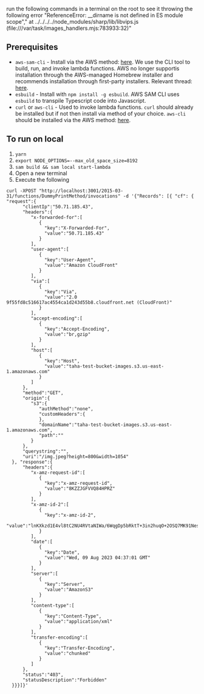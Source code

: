 run the following commands in a terminal on the root to see it throwing the following error
"ReferenceError: __dirname is not defined in ES module scope","    at ../../../../node_modules/sharp/lib/libvips.js (file:///var/task/images_handlers.mjs:783933:32)"

## Prerequisites

- `aws-sam-cli` - Install via the AWS method: [here](https://docs.aws.amazon.com/serverless-application-model/latest/developerguide/install-sam-cli.html). We use the CLI tool to build, run, and invoke lambda functions. AWS no longer supportis installation through the AWS-managed Homebrew installer and recommends installation through first-party installers. Relevant thread: [here](https://github.com/aws/aws-sam-cli/issues/5613).
- `esbuild` - Install with `npm install -g esbuild`. AWS SAM CLI uses `esbuild` to transpile Typescript code into Javascript.
- `curl` or `aws-cli` - Used to invoke lambda functions. `curl` should already be installed but if not then install via method of your choice. `aws-cli` should be installed via the AWS method: [here](https://docs.aws.amazon.com/cli/latest/userguide/getting-started-install.html).

## To run on local

1. `yarn`
2. `export NODE_OPTIONS=--max_old_space_size=8192`
2. `sam build && sam local start-lambda`
3. Open a new terminal
4. Execute the following 
```
curl -XPOST "http://localhost:3001/2015-03-31/functions/DummyPrintMethod/invocations" -d '{"Records": [{ "cf": { "request":{
      "clientIp":"50.71.185.43",
      "headers":{
         "x-forwarded-for":[
            {
              "key":"X-Forwarded-For",
              "value":"50.71.185.43"
            }
         ],
         "user-agent":[
            {
              "key":"User-Agent",
              "value":"Amazon CloudFront"
            }
         ],
         "via":[
            {
              "key":"Via",
              "value":"2.0 9f55fd8c516617ac4554ca1d243d55b8.cloudfront.net (CloudFront)"
            }
         ],
         "accept-encoding":[
            {
              "key":"Accept-Encoding",
              "value":"br,gzip"
            }
         ],
         "host":[
            {
              "key":"Host",
              "value":"taha-test-bucket-images.s3.us-east-1.amazonaws.com"
            }
         ]
      },
      "method":"GET",
      "origin":{
         "s3":{
            "authMethod":"none",
            "customHeaders":{
            },
            "domainName":"taha-test-bucket-images.s3.us-east-1.amazonaws.com",
            "path":""
         }
      },
      "querystring":"",
      "uri":"/img.jpeg?height=800&width=1054"
  }, "response":{ 
      "headers":{
         "x-amz-request-id":[
            {
              "key":"x-amz-request-id",
              "value":"8KZZJGFVVQ84HPRZ"
            }
         ],
         "x-amz-id-2":[
            {
              "key":"x-amz-id-2",
              "value":"lnKXkzd1E4vl8tC2NU4RVtaNIWa/6WqgDp5bRktT+3in2huqO+2OSQ7MK91NesVYUzpLhcpwrd8="
            }
         ],
         "date":[
            {
              "key":"Date",
              "value":"Wed, 09 Aug 2023 04:37:01 GMT"
            }
         ],
         "server":[
            {
              "key":"Server",
              "value":"AmazonS3"
            }
         ],
         "content-type":[
            {
              "key":"Content-Type",
              "value":"application/xml"
            }
         ],
         "transfer-encoding":[
            {
              "key":"Transfer-Encoding",
              "value":"chunked"
            }
         ]
      },
      "status":"403",
      "statusDescription":"Forbidden"
  }}}]}'
```
